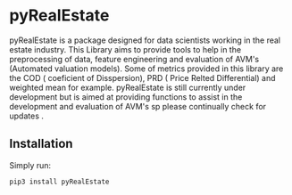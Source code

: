 # pyRealEstate

pyRealEstate is a package designed for data scientists working in the real estate industry.  This Library aims to provide tools to help in the preprocessing of data, feature engineering and evaluation 
of AVM's (Automated valuation models). Some of metrics provided in this library are the COD ( coeficient of Disspersion), PRD ( Price Relted Differential) and weighted mean for example. pyRealEstate is still currently under development 
but is aimed at providing functions to assist in the development and evaluation of AVM's sp please continually check for updates . 

## Installation

Simply run:
```
pip3 install pyRealEstate
```
